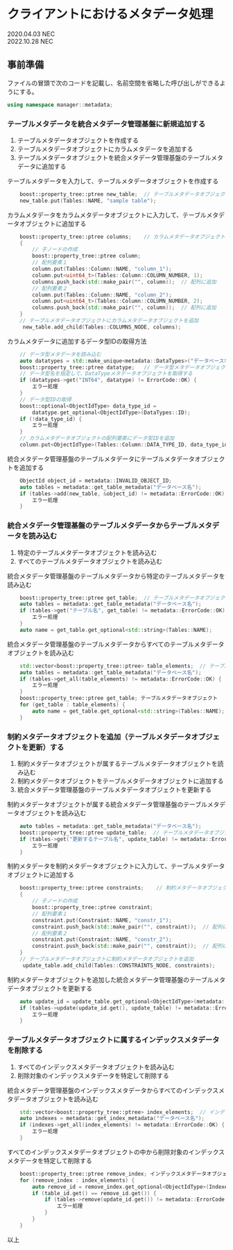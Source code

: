 
# クライアントにおけるメタデータ処理

2020.04.03 NEC  
2022.10.28 NEC  

## 事前準備

ファイルの冒頭で次のコードを記載し、名前空間を省略した呼び出しができるようにする。

```c++
using namespace manager::metadata;
```


### テーブルメタデータを統合メタデータ管理基盤に新規追加する

1. テーブルメタデータオブジェクトを作成する
1. テーブルメタデータオブジェクトにカラムメタデータを追加する
1. テーブルメタデータオブジェクトを統合メタデータ管理基盤のテーブルメタデータに追加する

テーブルメタデータを入力して、テーブルメタデータオブジェクトを作成する

```c++
    boost::property_tree::ptree new_table;  // テーブルメタデータオブジェクト
    new_table.put(Tables::NAME, "sample table");
```

カラムメタデータをカラムメタデータオブジェクトに入力して、テーブルメタデータオブジェクトに追加する

```c++
    boost::property_tree::ptree columns;    // カラムメタデータオブジェクト
    {
        // 子ノードの作成
        boost::property_tree::ptree column;
        // 配列要素１
        column.put(Tables::Column::NAME, "column_1");
        column.put<uint64_t>(Tables::Column::COLUMN_NUMBER, 1);
        columns.push_back(std::make_pair("", column));  // 配列に追加
        // 配列要素２
        column.put(Tables::Column::NAME, "column_2");
        column.put<uint64_t>(Tables::Column::COLUMN_NUMBER, 2);
        columns.push_back(std::make_pair("", column));  // 配列に追加
    }
    // テーブルメタデータオブジェクトにカラムメタデータオブジェクトを追加
     new_table.add_child(Tables::COLUMNS_NODE, columns);
```

カラムメタデータに追加するデータ型IDの取得方法

```c++
    // データ型メタデータを読み込む
    auto datatypes = std::make_unique<metadata::DataTypes>("データベース名");
    boost::property_tree::ptree datatype;   // データ型メタデータオブジェクト
    // データ型名を指定して、DataTypeメタデータオブジェクトを取得する
    if (datatypes->get("INT64", datatype) != ErrorCode::OK) {
        エラー処理
    }
    // データ型IDの取得
    boost::optional<ObjectIdType> data_type_id = 
        datatype.get_optional<ObjectIdType>(DataTypes::ID);
    if (!data_type_id) {
        エラー処理
    }
    // カラムメタデータオブジェクトの配列要素にデータ型IDを追加
    column.put<ObjectIdType>(Tables::Column::DATA_TYPE_ID, data_type_id);
```

統合メタデータ管理基盤のテーブルメタデータにテーブルメタデータオブジェクトを追加する

```c++
    ObjectId object_id = metadata::INVALID_OBJECT_ID;
    auto tables = metadata::get_table_metadata("データベース名");
    if (tables->add(new_table, &object_id) != metadata::ErrorCode::OK) {
        エラー処理
    }
```

### 統合メタデータ管理基盤のテーブルメタデータからテーブルメタデータを読み込む

1. 特定のテーブルメタデータオブジェクトを読み込む
1. すべてのテーブルメタデータオブジェクトを読み込む

統合メタデータ管理基盤のテーブルメタデータから特定のテーブルメタデータを読み込む

```c++
    boost::property_tree::ptree get_table;  // テーブルメタデータオブジェクト
    auto tables = metadata::get_table_metadata("データベース名");
    if (tables->get("テーブル名", get_table) != metadata::ErrorCode::OK) {
        エラー処理
    }
    auto name = get_table.get_optional<std::string>(Tables::NAME);
```

統合メタデータ管理基盤のテーブルメタデータからすべてのテーブルメタデータオブジェクトを読み込む

```c++
    std::vector<boost::property_tree::ptree> table_elements;  // テーブルメタデータオブジェクトの配列
    auto tables = metadata::get_table_metadata("データベース名");
    if (tables->get_all(table_elements) != metadata::ErrorCode::OK) {
        エラー処理
    }
    boost::property_tree::ptree get_table; テーブルメタデータオブジェクト
    for (get_table : table_elements) {
        auto name = get_table.get_optional<std::string>(Tables::NAME);
    }
```

### 制約メタデータオブジェクトを追加（テーブルメタデータオブジェクトを更新）する

1. 制約メタデータオブジェクトが属するテーブルメタデータオブジェクトを読み込む
1. 制約メタデータオブジェクトをテーブルメタデータオブジェクトに追加する
1. 統合メタデータ管理基盤のテーブルメタデータオブジェクトを更新する

制約メタデータオブジェクトが属する統合メタデータ管理基盤のテーブルメタデータオブジェクトを読み込む

```c++
    auto tables = metadata::get_table_metadata("データベース名");
    boost::property_tree::ptree update_table;  // テーブルメタデータオブジェクト
    if (tables->get("更新するテーブル名", update_table) != metadata::ErrorCode::OK) {
        エラー処理
    }
```

制約メタデータを制約メタデータオブジェクトに入力して、テーブルメタデータオブジェクトに追加する

```c++
    boost::property_tree::ptree constraints;    // 制約メタデータオブジェクト
    {
        // 子ノードの作成
        boost::property_tree::ptree constraint;
        // 配列要素１
        constraint.put(Constraint::NAME, "constr_1");
        constraint.push_back(std::make_pair("", constraint));  // 配列に追加
        // 配列要素２
        constraint.put(Constraint::NAME, "constr_2");
        constraint.push_back(std::make_pair("", constraint));  // 配列に追加
    }
    // テーブルメタデータオブジェクトに制約メタデータオブジェクトを追加
     update_table.add_child(Tables::CONSTRAINTS_NODE, constraints);
```

制約メタデータオブジェクトを追加した統合メタデータ管理基盤のテーブルメタデータオブジェクトを更新する

```c++
    auto update_id = update_table.get_optional<ObjectIdType>(metadata::Table::ID);
    if (tables->update(update_id.get(), update_table) != metadata::ErrorCode::OK) {
        エラー処理
    }
```

### テーブルメタデータオブジェクトに属するインデックスメタデータを削除する

1. すべてのインデックスメタデータオブジェクトを読み込む
1. 削除対象のインデックスメタデータを特定して削除する

統合メタデータ管理基盤のインデックスメタデータからすべてのインデックスメタデータオブジェクトを読み込む

```c++
    std::vector<boost::property_tree::ptree> index_elements;  // インデックスメタデータオブジェクトの配列
    auto indexes = metadata::get_index_metadata("データベース名");
    if (indexes->get_all(index_elements) != metadata::ErrorCode::OK) {
        エラー処理
    }
```

すべてのインデックスメタデータオブジェクトの中から削除対象のインデックスメタデータを特定して削除する

```c++
    boost::property_tree::ptree remove_index; インデックスメタデータオブジェクト
    for (remove_index : index_elements) {
        auto remove_id = remove_index.get_optional<ObjectIdType>(Indexes::ID);
        if (table_id.get() == remove_id.get()) {
            if (tables->remove(update_id.get()) != metadata::ErrorCode::OK) {
                エラー処理
            }
        }        
    }
```

以上
